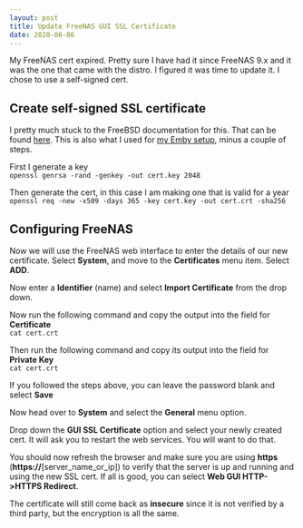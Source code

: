 ```yaml
---
layout: post
title: Update FreeNAS GUI SSL Certificate
date: 2020-06-06
---
```


My FreeNAS cert expired.  Pretty sure I have had it since FreeNAS 9.x and it was the one that came with the distro. I figured it was time to update it. I chose to use a self-signed cert.  

## Create self-signed SSL certificate  
I pretty much stuck to the FreeBSD documentation for this.  That can be found [here](https://www.freebsd.org/doc/handbook/openssl.html). This is also what I used for [my Emby setup](https://tech.brookins.info/2020/03/27/Enable-Emby-over-SSL-with-FreeBSD.html), minus a couple of steps.  

First I generate a key  
`openssl genrsa -rand -genkey -out cert.key 2048`  

Then generate the cert, in this case I am making one that is valid for a year  
`openssl req -new -x509 -days 365 -key cert.key -out cert.crt -sha256` 

## Configuring FreeNAS  
Now we will use the FreeNAS web interface to enter the details of our new certificate. Select **System**, and move to the **Certificates** menu item. Select **ADD**.  
  
Now enter a **Identifier** (name) and select **Import Certificate** from the drop down.  
  
Now run the following command and copy the output into the field for **Certificate**  
``cat cert.crt``  

Then run the following command and copy its output into the field for **Private Key**  
``cat cert.crt`` 

If you followed the steps above, you can leave the password blank and select **Save**  

Now head over to **System** and select the **General** menu option.  

Drop down the **GUI SSL Certificate** option and select your newly created cert. It will ask you to restart the web services. You will want to do that.
  
You should now refresh the browser and make sure you are using **https** (**https://**[server_name_or_ip]) to verify that the server is up and running and using the new SSL cert. If all is good, you can select **Web GUI HTTP->HTTPS Redirect**.  
  
The certificate will still come back as **insecure** since it is not verified by a third party, but the encryption is all the same.
